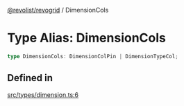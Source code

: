 [@revolist/revogrid](README.md) / DimensionCols

# Type Alias: DimensionCols

```ts
type DimensionCols: DimensionColPin | DimensionTypeCol;
```

## Defined in

[src/types/dimension.ts:6](https://github.com/revolist/revogrid/blob/d396742969a06bfcb70f8e511e9e4fd6e640c7e3/src/types/dimension.ts#L6)
